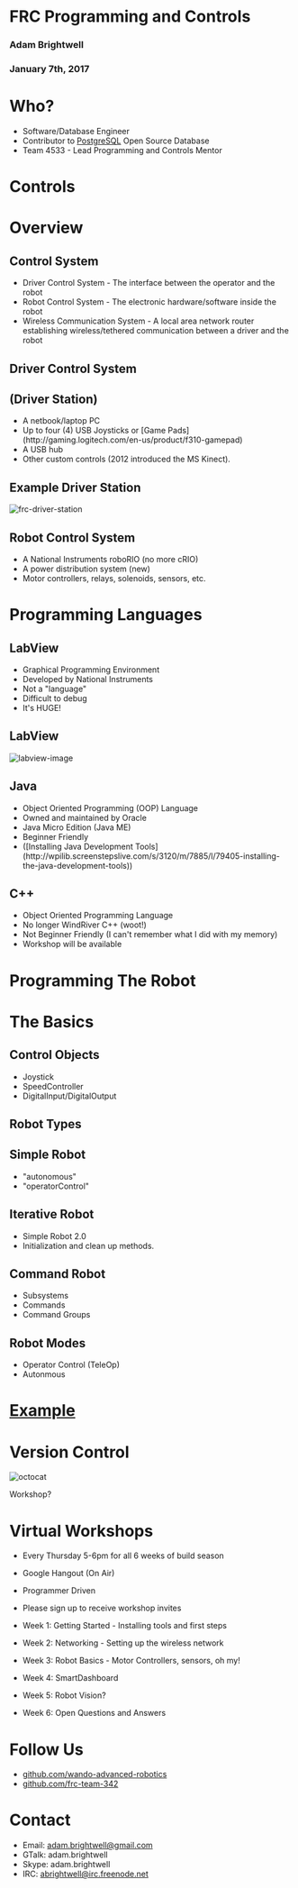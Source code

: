 # FRC Programming and Controls

### Adam Brightwell
### January 7th, 2017



# Who?

* Software/Database Engineer
* Contributor to [PostgreSQL](http://www.postgresql.org/) Open Source Database
* Team 4533 - Lead Programming and Controls Mentor



# Controls


# Overview


## Control System
<ul>
<li class="fragment">Driver Control System - The interface between the operator and the robot</li>

<li class="fragment">Robot Control System - The electronic hardware/software inside the robot</li>

<li class="fragment">Wireless Communication System - A local area network router establishing wireless/tethered communication between a driver and the robot</li>
</ul>


## Driver Control System
## (Driver Station)

<ul>
<li>A netbook/laptop PC</li>
<li>Up to four (4) USB Joysticks or [Game Pads](http://gaming.logitech.com/en-us/product/f310-gamepad)</li>
<li>A USB hub</li>
<li>Other custom controls (2012 introduced the MS Kinect).</li>
</ul>


## Example Driver Station
![frc-driver-station](/images/frc-driver-station.jpeg)


## Robot Control System

<ul>
<li>A National Instruments roboRIO (no more cRIO)</li>
<li>A power distribution system (new)</li>
<li>Motor controllers, relays, solenoids, sensors, etc.</li>
</ul>



# Programming Languages


## LabView
<ul class="fragment">
    <li class="fragment">Graphical Programming Environment</li>
    <li class="fragment">Developed by National Instruments</li>
    <li class="fragment">Not a "language"</li>
    <li class="fragment">Difficult to debug</li>
    <li class="fragment">It's HUGE!</li>
</ul>


## LabView
![labview-image](/images/labview.jpg)


## Java
<ul>
    <li class="fragment">Object Oriented Programming (OOP) Language</li>
    <li class="fragment">Owned and maintained by Oracle</li>
    <li class="fragment">Java Micro Edition (Java ME)</li>
    <li class="fragment">Beginner Friendly</li>
    <li class="fragment">([Installing Java Development Tools](http://wpilib.screenstepslive.com/s/3120/m/7885/l/79405-installing-the-java-development-tools))</li>
</ul>


## C++
<ul>
<li class="fragment">Object Oriented Programming Language</li>
<li class="fragment">No longer WindRiver C++ (woot!)</li>
<li class="fragment">Not Beginner Friendly (I can't remember what I did with my memory)</li>
<li class="fragment">Workshop will be available</li>
</ul>



# Programming The Robot


# The Basics


## Control Objects
* Joystick
* SpeedController
* DigitalInput/DigitalOutput


## Robot Types


## Simple Robot
* "autonomous"
* "operatorControl"


## Iterative Robot
* Simple Robot 2.0
* Initialization and clean up methods.


## Command Robot

* Subsystems
* Commands
* Command Groups


## Robot Modes
* Operator Control (TeleOp)
* Autonmous


# [Example](https://github.com/abrightwell/frc-kickoff-example/blob/master/src/edu/wpi/first/wpilibj/templates/RobotTemplate.java)



# Version Control
![octocat](/images/octocat.png)

Workshop?



# Virtual Workshops


* Every Thursday 5-6pm for all 6 weeks of build season
* Google Hangout (On Air)
* Programmer Driven
* Please sign up to receive workshop invites


* Week 1: Getting Started - Installing tools and first steps
* Week 2: Networking - Setting up the wireless network
* Week 3: Robot Basics - Motor Controllers, sensors, oh my!
* Week 4: SmartDashboard
* Week 5: Robot Vision?
* Week 6: Open Questions and Answers



# Follow Us
* [github.com/wando-advanced-robotics](https://github.com/wando-advanced-robotics)
* [github.com/frc-team-342](https://github.com/frc-team-342)



# Contact

* Email: [adam.brightwell@gmail.com](mailto:adam.brightwell@gmail.com)
* GTalk: adam.brightwell
* Skype: adam.brightwell
* IRC: abrightwell@irc.freenode.net
